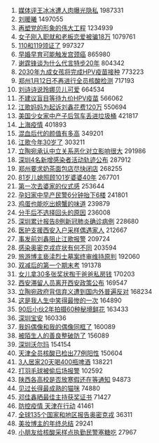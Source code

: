 1. [媒体评王冰冰遭人肉曝光隐私](https://s.weibo.com//weibo?q=%23%E5%AA%92%E4%BD%93%E8%AF%84%E7%8E%8B%E5%86%B0%E5%86%B0%E9%81%AD%E4%BA%BA%E8%82%89%E6%9B%9D%E5%85%89%E9%9A%90%E7%A7%81%23&Refer=top) 1987331
2. [刘暖曦](https://s.weibo.com//weibo?q=%E5%88%98%E6%9A%96%E6%9B%A6&Refer=top) 1497055
3. [再塑党的形象的伟大工程](https://s.weibo.com//weibo?q=%23%E5%86%8D%E5%A1%91%E5%85%9A%E7%9A%84%E5%BD%A2%E8%B1%A1%E7%9A%84%E4%BC%9F%E5%A4%A7%E5%B7%A5%E7%A8%8B%23&Refer=top) 1234939
4. [女子刚入职就和老板恋爱被骗18万](https://s.weibo.com//weibo?q=%23%E5%A5%B3%E5%AD%90%E5%88%9A%E5%85%A5%E8%81%8C%E5%B0%B1%E5%92%8C%E8%80%81%E6%9D%BF%E6%81%8B%E7%88%B1%E8%A2%AB%E9%AA%9718%E4%B8%87%23&Refer=top) 1079761
5. [110和119领证了](https://s.weibo.com//weibo?q=%23110%E5%92%8C119%E9%A2%86%E8%AF%81%E4%BA%86%23&Refer=top) 997327
6. [早婚早育可能触发宫颈癌](https://s.weibo.com//weibo?q=%23%E6%97%A9%E5%A9%9A%E6%97%A9%E8%82%B2%E5%8F%AF%E8%83%BD%E8%A7%A6%E5%8F%91%E5%AE%AB%E9%A2%88%E7%99%8C%23&Refer=top) 865980
7. [谢霆锋谈为什么代言特步20年](https://s.weibo.com//weibo?q=%23%E8%B0%A2%E9%9C%86%E9%94%8B%E8%B0%88%E4%B8%BA%E4%BB%80%E4%B9%88%E4%BB%A3%E8%A8%80%E7%89%B9%E6%AD%A520%E5%B9%B4%23&Refer=top) 804342
8. [2030年九成女孩将完成HPV疫苗接种](https://s.weibo.com//weibo?q=%232030%E5%B9%B4%E4%B9%9D%E6%88%90%E5%A5%B3%E5%AD%A9%E5%B0%86%E5%AE%8C%E6%88%90HPV%E7%96%AB%E8%8B%97%E6%8E%A5%E7%A7%8D%23&Refer=top) 773223
9. [郑州1月12日不再进行全员核酸检测](https://s.weibo.com//weibo?q=%23%E9%83%91%E5%B7%9E1%E6%9C%8812%E6%97%A5%E4%B8%8D%E5%86%8D%E8%BF%9B%E8%A1%8C%E5%85%A8%E5%91%98%E6%A0%B8%E9%85%B8%E6%A3%80%E6%B5%8B%23&Refer=top) 717193
10. [刘诗诗说玲娜贝儿可爱](https://s.weibo.com//weibo?q=%23%E5%88%98%E8%AF%97%E8%AF%97%E8%AF%B4%E7%8E%B2%E5%A8%9C%E8%B4%9D%E5%84%BF%E5%8F%AF%E7%88%B1%23&Refer=top) 664534
11. [不建议盲目等待九价HPV疫苗](https://s.weibo.com//weibo?q=%23%E4%B8%8D%E5%BB%BA%E8%AE%AE%E7%9B%B2%E7%9B%AE%E7%AD%89%E5%BE%85%E4%B9%9D%E4%BB%B7HPV%E7%96%AB%E8%8B%97%23&Refer=top) 566062
12. [江歌妈妈为起诉刘鑫花费120万](https://s.weibo.com//weibo?q=%23%E6%B1%9F%E6%AD%8C%E5%A6%88%E5%A6%88%E4%B8%BA%E8%B5%B7%E8%AF%89%E5%88%98%E9%91%AB%E8%8A%B1%E8%B4%B9120%E4%B8%87%23&Refer=top) 550694
13. [美国少女家中产子后驾车丢进垃圾桶](https://s.weibo.com//weibo?q=%23%E7%BE%8E%E5%9B%BD%E5%B0%91%E5%A5%B3%E5%AE%B6%E4%B8%AD%E4%BA%A7%E5%AD%90%E5%90%8E%E9%A9%BE%E8%BD%A6%E4%B8%A2%E8%BF%9B%E5%9E%83%E5%9C%BE%E6%A1%B6%23&Refer=top) 421817
14. [上海疫情](https://s.weibo.com//weibo?q=%23%E4%B8%8A%E6%B5%B7%E7%96%AB%E6%83%85%23&Refer=top) 401893
15. [混血后代的颜值有多高](https://s.weibo.com//weibo?q=%23%E6%B7%B7%E8%A1%80%E5%90%8E%E4%BB%A3%E7%9A%84%E9%A2%9C%E5%80%BC%E6%9C%89%E5%A4%9A%E9%AB%98%23&Refer=top) 349201
16. [江歌今年30岁了](https://s.weibo.com//weibo?q=%23%E6%B1%9F%E6%AD%8C%E4%BB%8A%E5%B9%B430%E5%B2%81%E4%BA%86%23&Refer=top) 303211
17. [立陶宛承认中立关系恶化对立影响很大](https://s.weibo.com//weibo?q=%23%E7%AB%8B%E9%99%B6%E5%AE%9B%E6%89%BF%E8%AE%A4%E4%B8%AD%E7%AB%8B%E5%85%B3%E7%B3%BB%E6%81%B6%E5%8C%96%E5%AF%B9%E7%AB%8B%E5%BD%B1%E5%93%8D%E5%BE%88%E5%A4%A7%23&Refer=top) 291986
18. [深圳4名新增感染者活动轨迹公布](https://s.weibo.com//weibo?q=%23%E6%B7%B1%E5%9C%B34%E5%90%8D%E6%96%B0%E5%A2%9E%E6%84%9F%E6%9F%93%E8%80%85%E6%B4%BB%E5%8A%A8%E8%BD%A8%E8%BF%B9%E5%85%AC%E5%B8%83%23&Refer=top) 287912
19. [郑州要求奶茶面包店尽快闭店](https://s.weibo.com//weibo?q=%23%E9%83%91%E5%B7%9E%E8%A6%81%E6%B1%82%E5%A5%B6%E8%8C%B6%E9%9D%A2%E5%8C%85%E5%BA%97%E5%B0%BD%E5%BF%AB%E9%97%AD%E5%BA%97%23&Refer=top) 268255
20. [81岁儿媳照顾101岁婆婆40年](https://s.weibo.com//weibo?q=%2381%E5%B2%81%E5%84%BF%E5%AA%B3%E7%85%A7%E9%A1%BE101%E5%B2%81%E5%A9%86%E5%A9%8640%E5%B9%B4%23&Refer=top) 267701
21. [第一次去婆家的仪式感](https://s.weibo.com//weibo?q=%23%E7%AC%AC%E4%B8%80%E6%AC%A1%E5%8E%BB%E5%A9%86%E5%AE%B6%E7%9A%84%E4%BB%AA%E5%BC%8F%E6%84%9F%23&Refer=top) 253644
22. [孕妇家中早产民警6分钟抬下6楼](https://s.weibo.com//weibo?q=%23%E5%AD%95%E5%A6%87%E5%AE%B6%E4%B8%AD%E6%97%A9%E4%BA%A7%E6%B0%91%E8%AD%A66%E5%88%86%E9%92%9F%E6%8A%AC%E4%B8%8B6%E6%A5%BC%23&Refer=top) 241801
23. [鸡蛋也能吃出螃蟹的味道](https://s.weibo.com//weibo?q=%23%E9%B8%A1%E8%9B%8B%E4%B9%9F%E8%83%BD%E5%90%83%E5%87%BA%E8%9E%83%E8%9F%B9%E7%9A%84%E5%91%B3%E9%81%93%23&Refer=top) 239879
24. [分手后不选择回头的原因](https://s.weibo.com//weibo?q=%23%E5%88%86%E6%89%8B%E5%90%8E%E4%B8%8D%E9%80%89%E6%8B%A9%E5%9B%9E%E5%A4%B4%E7%9A%84%E5%8E%9F%E5%9B%A0%23&Refer=top) 236008
25. [深圳累计报告8例新冠肺炎确诊病例](https://s.weibo.com//weibo?q=%23%E6%B7%B1%E5%9C%B3%E7%B4%AF%E8%AE%A1%E6%8A%A5%E5%91%8A8%E4%BE%8B%E6%96%B0%E5%86%A0%E8%82%BA%E7%82%8E%E7%A1%AE%E8%AF%8A%E7%97%85%E4%BE%8B%23&Refer=top) 228680
26. [医护支援西安入户采样偶遇家人](https://s.weibo.com//weibo?q=%23%E5%8C%BB%E6%8A%A4%E6%94%AF%E6%8F%B4%E8%A5%BF%E5%AE%89%E5%85%A5%E6%88%B7%E9%87%87%E6%A0%B7%E5%81%B6%E9%81%87%E5%AE%B6%E4%BA%BA%23&Refer=top) 212667
27. [事发前刘鑫阻止江歌报警](https://s.weibo.com//weibo?q=%23%E4%BA%8B%E5%8F%91%E5%89%8D%E5%88%98%E9%91%AB%E9%98%BB%E6%AD%A2%E6%B1%9F%E6%AD%8C%E6%8A%A5%E8%AD%A6%23&Refer=top) 209724
28. [感染奥密克戎症状有何不同](https://s.weibo.com//weibo?q=%23%E6%84%9F%E6%9F%93%E5%A5%A5%E5%AF%86%E5%85%8B%E6%88%8E%E7%97%87%E7%8A%B6%E6%9C%89%E4%BD%95%E4%B8%8D%E5%90%8C%23&Refer=top) 203594
29. [旅游博主亵渎烈士墓案终审维持原判](https://s.weibo.com//weibo?q=%23%E6%97%85%E6%B8%B8%E5%8D%9A%E4%B8%BB%E4%BA%B5%E6%B8%8E%E7%83%88%E5%A3%AB%E5%A2%93%E6%A1%88%E7%BB%88%E5%AE%A1%E7%BB%B4%E6%8C%81%E5%8E%9F%E5%88%A4%23&Refer=top) 192060
30. [双减后的第一个期末考](https://s.weibo.com//weibo?q=%23%E5%8F%8C%E5%87%8F%E5%90%8E%E7%9A%84%E7%AC%AC%E4%B8%80%E4%B8%AA%E6%9C%9F%E6%9C%AB%E8%80%83%23&Refer=top) 191378
31. [女儿拿30多张奖状掏干爸爸私房钱](https://s.weibo.com//weibo?q=%23%E5%A5%B3%E5%84%BF%E6%8B%BF30%E5%A4%9A%E5%BC%A0%E5%A5%96%E7%8A%B6%E6%8E%8F%E5%B9%B2%E7%88%B8%E7%88%B8%E7%A7%81%E6%88%BF%E9%92%B1%23&Refer=top) 170203
32. [西安滞留人员离开西安政策公布](https://s.weibo.com//weibo?q=%23%E8%A5%BF%E5%AE%89%E6%BB%9E%E7%95%99%E4%BA%BA%E5%91%98%E7%A6%BB%E5%BC%80%E8%A5%BF%E5%AE%89%E6%94%BF%E7%AD%96%E5%85%AC%E5%B8%83%23&Refer=top) 169547
33. [立陶宛政府背信弃义遭到国内外普遍反对](https://s.weibo.com//weibo?q=%23%E7%AB%8B%E9%99%B6%E5%AE%9B%E6%94%BF%E5%BA%9C%E8%83%8C%E4%BF%A1%E5%BC%83%E4%B9%89%E9%81%AD%E5%88%B0%E5%9B%BD%E5%86%85%E5%A4%96%E6%99%AE%E9%81%8D%E5%8F%8D%E5%AF%B9%23&Refer=top) 168234
34. [这是我人生中笑得最惨的一次](https://s.weibo.com//weibo?q=%E8%BF%99%E6%98%AF%E6%88%91%E4%BA%BA%E7%94%9F%E4%B8%AD%E7%AC%91%E5%BE%97%E6%9C%80%E6%83%A8%E7%9A%84%E4%B8%80%E6%AC%A1&Refer=top) 164890
35. [90后小伙2年拍摄60种秘境鲜花](https://s.weibo.com//weibo?q=%2390%E5%90%8E%E5%B0%8F%E4%BC%992%E5%B9%B4%E6%8B%8D%E6%91%8460%E7%A7%8D%E7%A7%98%E5%A2%83%E9%B2%9C%E8%8A%B1%23&Refer=top) 163433
36. [深圳宝安](https://s.weibo.com//weibo?q=%E6%B7%B1%E5%9C%B3%E5%AE%9D%E5%AE%89&Refer=top) 160336
37. [我妈偶像和我的偶像同框了](https://s.weibo.com//weibo?q=%23%E6%88%91%E5%A6%88%E5%81%B6%E5%83%8F%E5%92%8C%E6%88%91%E7%9A%84%E5%81%B6%E5%83%8F%E5%90%8C%E6%A1%86%E4%BA%86%23&Refer=top) 160089
38. [被陌生人的善良整破防了](https://s.weibo.com//weibo?q=%23%E8%A2%AB%E9%99%8C%E7%94%9F%E4%BA%BA%E7%9A%84%E5%96%84%E8%89%AF%E6%95%B4%E7%A0%B4%E9%98%B2%E4%BA%86%23&Refer=top) 156089
39. [深圳沃尔玛](https://s.weibo.com//weibo?q=%E6%B7%B1%E5%9C%B3%E6%B2%83%E5%B0%94%E7%8E%9B&Refer=top) 154154
40. [天津全员核酸已检出77例阳性](https://s.weibo.com//weibo?q=%23%E5%A4%A9%E6%B4%A5%E5%85%A8%E5%91%98%E6%A0%B8%E9%85%B8%E5%B7%B2%E6%A3%80%E5%87%BA77%E4%BE%8B%E9%98%B3%E6%80%A7%23&Refer=top) 150604
41. [3人居家20天喝400瓶啤酒](https://s.weibo.com//weibo?q=%233%E4%BA%BA%E5%B1%85%E5%AE%B620%E5%A4%A9%E5%96%9D400%E7%93%B6%E5%95%A4%E9%85%92%23&Refer=top) 138221
42. [打羽毛球被偷后场报警](https://s.weibo.com//weibo?q=%23%E6%89%93%E7%BE%BD%E6%AF%9B%E7%90%83%E8%A2%AB%E5%81%B7%E5%90%8E%E5%9C%BA%E6%8A%A5%E8%AD%A6%23&Refer=top) 102592
43. [陕西各高校是否放寒假还在等通知](https://s.weibo.com//weibo?q=%23%E9%99%95%E8%A5%BF%E5%90%84%E9%AB%98%E6%A0%A1%E6%98%AF%E5%90%A6%E6%94%BE%E5%AF%92%E5%81%87%E8%BF%98%E5%9C%A8%E7%AD%89%E9%80%9A%E7%9F%A5%23&Refer=top) 94873
44. [见过长得最成熟的猫咪](https://s.weibo.com//weibo?q=%23%E8%A7%81%E8%BF%87%E9%95%BF%E5%BE%97%E6%9C%80%E6%88%90%E7%86%9F%E7%9A%84%E7%8C%AB%E5%92%AA%23&Refer=top) 74880
45. [邓佳鑫晒最佳主持获奖证书](https://s.weibo.com//weibo?q=%E9%82%93%E4%BD%B3%E9%91%AB%E6%99%92%E6%9C%80%E4%BD%B3%E4%B8%BB%E6%8C%81%E8%8E%B7%E5%A5%96%E8%AF%81%E4%B9%A6&Refer=top) 71427
46. [防控疫情 天津在行动](https://s.weibo.com//weibo?q=%E9%98%B2%E6%8E%A7%E7%96%AB%E6%83%85%20%E5%A4%A9%E6%B4%A5%E5%9C%A8%E8%A1%8C%E5%8A%A8&Refer=top) 41461
47. [全球135个国家和地区报告奥密克戎](https://s.weibo.com//weibo?q=%23%E5%85%A8%E7%90%83135%E4%B8%AA%E5%9B%BD%E5%AE%B6%E5%92%8C%E5%9C%B0%E5%8C%BA%E6%8A%A5%E5%91%8A%E5%A5%A5%E5%AF%86%E5%85%8B%E6%88%8E%23&Refer=top) 36311
48. [美妆博主的年终总结](https://s.weibo.com//weibo?q=%23%E7%BE%8E%E5%A6%86%E5%8D%9A%E4%B8%BB%E7%9A%84%E5%B9%B4%E7%BB%88%E6%80%BB%E7%BB%93%23&Refer=top) 29241
49. [小朋友给核酸采样点执勤民警塞糖吃](https://s.weibo.com//weibo?q=%23%E5%B0%8F%E6%9C%8B%E5%8F%8B%E7%BB%99%E6%A0%B8%E9%85%B8%E9%87%87%E6%A0%B7%E7%82%B9%E6%89%A7%E5%8B%A4%E6%B0%91%E8%AD%A6%E5%A1%9E%E7%B3%96%E5%90%83%23&Refer=top) 27967

